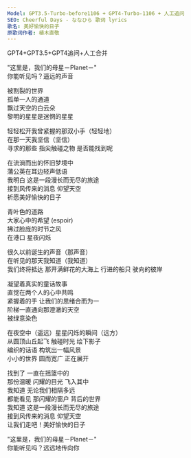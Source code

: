 ```yaml
---
Model: GPT3.5-Turbo-before1106 + GPT4-Turbo-1106 + 人工追问
SEO: Cheerful Days - ななひら 歌词 lyrics
歌名: 美好愉快的日子
原歌词作者: 植木直敬
---
```


GPT4+GPT3.5+GPT4追问+人工合并
  
"这里是，我们的母星－Planet－"  
你能听见吗？遥远的声音  

被割裂的世界  
孤单一人的通道  
飘过天空的白云朵  
黎明的星星是迷惘的星星  

轻轻松开我曾紧握的那双小手（轻轻地）  
在那一天我坚信（坚信）  
寻求的那些 指尖触碰之物 是否能找到呢  

在流淌而出的怀旧梦境中  
蒲公英在耳边轻声低语  
我明白 这是一段漫长而无尽的旅途  
接到风传来的消息 仰望天空  
祈愿美好愉快的日子  

青叶色的道路  
大家心中的希望 (espoir)  
拂过脸庞的时节之风  
在港口 星夜闪烁  

很久以前诞生的声音（那声音）  
在听见的那天我知道（我知道）  
我们终将抵达 那开满鲜花的大海上 行进的船只 驶向的彼岸  

凝望着真实的童话故事  
直觉在两个人的心中共鸣  
紧握着的手 让我们的思绪合而为一  
阶梯一直通向那澄澈的天空  
被绿意染色  

在夜空中（遥远）星星闪烁的瞬间（远方）  
从圆顶山丘起飞 触碰时光 绘下影子  
编织的话语 构筑出一幅风景  
小小的世界 圆而宽广 正在展开  

找到了 一直在摇篮中的  
那份温暖 闪耀的目光 飞入其中  
我知道 无论我们相隔多远  
都能看见 那闪耀的窗户 背后的世界  
我知道 这是一段漫长而无尽的旅途  
接到风传来的消息 仰望天空  
让我们走吧！美好愉快的日子  

"这里是，我们的母星－Planet－"  
你能听见吗？远远地传向你  
